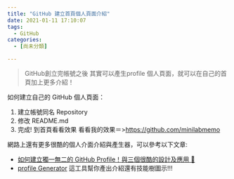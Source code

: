 ```yaml
---
title: "GitHub 建立首頁個人頁面介紹"
date: 2021-01-11 17:10:07
tags:
  - GitHub
categories:
  - [尚未分類]

---
```


>GitHub創立完帳號之後 其實可以產生profile 個人頁面，就可以在自己的首頁加上更多介紹！ 

如何建立自己的 GitHub 個人頁面：

1. 建立帳號同名 Repository
2. 修改 README.md
3. 完成! 到首頁看看效果 看看我的效果＝>https://github.com/minilabmemo

網路上還有更多很酷的個人介面介紹與產生器，可以參考以下文章: 

- [如何建立獨一無二的 GitHub Profile！與三個很酷的設計及應用 🚀](https://medium.com/starbugs/%E5%A6%82%E4%BD%95%E5%BB%BA%E7%AB%8B%E7%8D%A8%E4%B8%80%E7%84%A1%E4%BA%8C%E7%9A%84-github-profile-%E8%88%87%E4%B8%89%E5%80%8B%E5%BE%88%E9%85%B7%E7%9A%84%E8%A8%AD%E8%A8%88%E5%8F%8A%E6%87%89%E7%94%A8-ef1cbb4b42c1)
- [profile Generator](https://rahuldkjain.github.io/gh-profile-readme-generator/)
這工具幫你產出介紹還有技能樹圖示!!!
